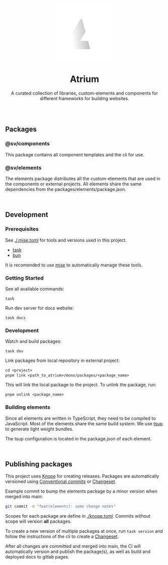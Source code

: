 <p align="center">
  <img width="180px" height="auto" src="docs/assets/atrium-dark.png" alt="atrium header">
</p>

<p align="center" style="text-align:cetner;">
	<h1 align="center" style="text-align:cetner;"><b>Atrium</b></h1>
	<p align="center" style="text-align:cetner;">
    A curated collection of libraries, custom-elements and components for different frameworks for building websites.
  </p>
</p>
<br />
<br />

## Packages

### @sv/components

This package contains all component templates and the cli for use.

### @sv/elements

The elements package distributes all the custom-elements that are used in the components or external projects.
All elements share the same dependencies from the packages/elements/package.json.

<br />

## Development

### Prerequisites

See [./.mise.toml](./.mise.toml) for tools and versions used in this project.

- [task](https://taskfile.dev/)
- [bun](https://bun.sh/)

It is recomended to use [mise](https://github.com/jdxcode/mise) to automatically manage these tools.

### Getting Started

See all available commands:

```shell
task
```

Run dev server for docs website:

```shell
task docs
```

### Development

Watch and build packages:

```shell
task dev
```

Link packages from local repository in external project:

```shell
cd <project>
pnpm link <path_to_atrium>/mono/packages/<package_name>
```

This will link the local package to the project.
To unlink the package, run:

```shell
pnpm unlink <package_name>
```

### Building elements

Since all elements are written in TypeScript, they need to be compiled to JavaScript.
Most of the elements share the same build system. We use [tsup](https://tsup.egoist.dev/) to generate light weight bundles.

The tsup configuration is located in the package.json of each element.

<br/>

## Publishing packages

This project uses [Knope](https://knope.tech/) for creating releases. Packages are automatically versioned using [Conventional commits](https://knope.tech/reference/concepts/conventional-commits/) or [Changeset](https://knope.tech/reference/concepts/changeset/).

Example commit to bump the elements package by a minor version when merged into main:

```bash
git commit -m "feat(elements): some change notes"
```

Scopes for each package are define in [./knope.toml](./knope.toml). Commits without scope will version **all** packages.

To create a new version of multiple packages at once, run `task version` and follow the instructions of the cli to create a [Changeset](https://knope.tech/reference/concepts/changeset/).

After all changes are committed and merged into main, the CI will automatically version and publish the package(s), as well as build and deployed docs to gitlab pages.
